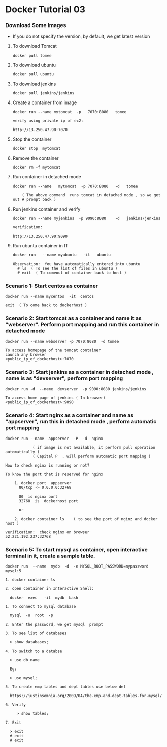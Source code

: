 # Docker Tutorial 03   





### Download Some Images 

* If you do not specify the version, by default, we get latest version 

	  
1.	To download Tomcat 

      `docker pull tomee`
		
2.	To download ubuntu

      `docker pull ubuntu`		
		
3.	To download jenkins 

      `docker pull jenkins/jenkins` 
		
4.	Create a container from image  

      `docker run --name mytomcat  -p   7070:8080   tomee` 
	  
	  ```
	  verify using private ip of ec2:
	  
	  http://13.250.47.90:7070
	  ```
	  
5.	Stop the container 

      `docker stop  mytomcat` 
	  
6.	Remove the container 

      `docker rm -f mytomcat` 
	  
7.	Run container in detached mode  

      `docker run --name   mytomcat  -p 7070:8080   -d   tomee` 
	  
			( The above command  runs tomcat in detached mode , so we get out # prompt back )
	  
8.	Run jenkins container and verify  

      `docker run --name myjenkins  -p 9090:8080    -d   jenkins/jenkins`
	  
      ```
	  verification:
	  
	  http://13.250.47.90:9090
	  ```	  
	  
9.	Run ubuntu container in IT  

      `docker run   --name myubuntu   -it   ubuntu`
	  
	  ```
	  Observation:  You have automatically entered into ubuntu
		# ls  ( To see the list of files in ubuntu )
		# exit  ( To comeout of container back to host )
      ```

	  
	  
	  
	  
	  
		  
		  
### Scenario 1: Start centos as container 

  `docker run --name mycentos  -it  centos`
	  
  `exit  ( To come back to dockerhost )`
		
### Scenario 2: Start tomcat as a container and name it as "webserver". Perform port mapping and run this container in detached mode

  `docker run --name webserver -p 7070:8080  -d tomee`
	  
  ```
  To access homepage of the tomcat container
  Launch any browser
  <public_ip_of_dockerhost>:7070
  ```

### Scenario 3: Start jenkins as a container in detached mode , name is as "devserver", perform port mapping

  `docker run -d  --name  devserver  -p 9090:8080 jenkins/jenkins`
      
  ```
  To access home page of jenkins ( In browser)
  <public_ip_of_dockerhost>:9090
  ```

### Scenario 4: Start nginx as a container and name as "appserver", run this in detached mode ,   perform automatic port mapping 

  `docker run --name  appserver  -P  -d  nginx`
	  
				( if image is not available, it perform pull operation automatically )
				( Capital P  , will perform automatic port mapping )
	  
  ```
  How to check nginx is running or not?
	  
  To know the port that is reserved for nginx 
	  
	  1. docker port  appserver
        80/tcp -> 0.0.0.0:32768
		
		80  is nginx port
		32768  is  dockerhost port
		
		or
		
	  2. docker container ls    ( to see the port of nginz and docker host )
  ```
	  
  ```
  verification:  check nginx on browser
  52.221.192.237:32768
  ```

### Scenario 5: To start mysql  as container, open interactive terminal in it, create a sample table.

  `docker run  --name  mydb  -d  -e MYSQL_ROOT_PASSWORD=mypassword  mysql:5`
	  
  ```
  1. docker container ls
	  
  2. open container in Interactive Shell:
	  
    docker  exec   -it  mydb  bash
  ```
	  
  ```
  1. To connect to mysql database
		
	mysql  -u  root  -p 
		 
  2. Enter the password, we get mysql  prompt
	  
  3. To see list of databases

	> show databases;
		
  4. To switch to a databse
		
	> use db_name
        
	Eg:
	
	> use mysql;

  5. To create emp tables and dept tables use below def 
		
	https://justinsomnia.org/2009/04/the-emp-and-dept-tables-for-mysql/
		
  6. Verify 
  
       > show tables; 
	   
  7. Exit 	   
	   
 	> exit
	# exit
	# exit
			
  ```		

	  
